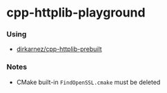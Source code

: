 cpp-httplib-playground
======================
### Using
- [dirkarnez/cpp-httplib-prebuilt](https://github.com/dirkarnez/cpp-httplib-prebuilt)

### Notes
- CMake built-in `FindOpenSSL.cmake` must be deleted
